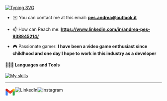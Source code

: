 [![Typing SVG](https://readme-typing-svg.demolab.com?font=Fira+Code&weight=600&size=50&duration=2500&pause=50&color=17F700&background=000000&center=true&vCenter=true&multiline=true&random=false&width=1000&height=210&lines=Hello+World!;My+name+is+Andrea;Welcome+to+my+Readme)](https://git.io/typing-svg)

- ✉️ You can contact me at this email: **pes.andrea@outlook.it**

- 📫 How can Reach me: **https://www.linkedin.com/in/andrea-pes-938845214/**

- 🎮 Passionate gamer: **I have been a video game enthusiast since childhood and one day I hope to work in this industry as a developer**

#### 👨🏻‍💻 Languages and Tools <br />
[![My skills](https://skillicons.dev/icons?i=js,html,css,cs,dotnet,git,github,nodejs,postman,react,redux,sass,ts,visualstudio,vscode,windows)](https://skillicons.dev)

---

<a href="mailto:pes.andrea@outlook.it">
  <img height="32" align="left" alt="Mail" src="https://github.com//AndreaPes6/AndreaPes6/blob/main/Assets/gmail.png" />
</a>

<a href="https://www.linkedin.com/in/andrea-pes-938845214/">
  <img height="32" align="left" alt="LinkedIn" src="img/icons/linkedin.png" />
</a>

<a href="https://www.instagram.com/andrea__pes/">
  <img height="32" align="left" alt="Instagram" src="img/icons/instagram.png" />
</a>
